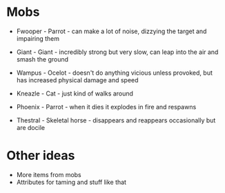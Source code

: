# Mobs

* Fwooper - Parrot - can make a lot of noise, dizzying the target and impairing them

* Giant - Giant - incredibly strong but very slow, can leap into the air and smash the ground

* Wampus - Ocelot - doesn't do anything vicious unless provoked, but has increased physical damage and speed

* Kneazle - Cat - just kind of walks around

* Phoenix - Parrot - when it dies it explodes in fire and respawns

* Thestral - Skeletal horse - disappears and reappears occasionally but are docile

# Other ideas

* More items from mobs
* Attributes for taming and stuff like that
